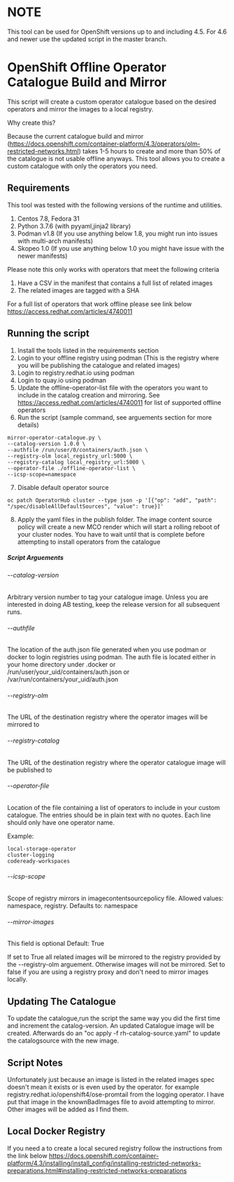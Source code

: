 # NOTE

This tool can be used for OpenShift versions up to and including 4.5. For 4.6 and newer use the updated script in the master branch.


# OpenShift Offline Operator Catalogue Build and Mirror

This script will create a custom operator catalogue based on the desired operators and mirror the images to a local registry.

Why create this?

Because the current catalogue build and mirror (https://docs.openshift.com/container-platform/4.3/operators/olm-restricted-networks.html) takes 1-5 hours to create and more than 50% of the catalogue is not usable offline anyways. This tool allows you to create a custom catalogue with only the operators you need.


## Requirements

This tool was tested with the following versions of the runtime and utilities.

1. Centos 7.8, Fedora 31
2. Python 3.7.6 (with pyyaml,jinja2 library)
3. Podman v1.8 (If you use anything below 1.8, you might run into issues with multi-arch manifests)
4. Skopeo 1.0 (If you use anything below 1.0 you might have issue with the newer manifests)

Please note this only works with operators that meet the following criteria

1. Have a CSV in the manifest that contains a full list of related images
2. The related images are tagged with a SHA

For a full list of operators that work offline please see link below
<https://access.redhat.com/articles/4740011>

## Running the script

1. Install the tools listed in the requirements section
2. Login to your offline registry using podman (This is the registry where you will be publishing the catalogue and related images)
3. Login to registry.redhat.io using podman
4. Login to quay.io using podman
5. Update the offline-operator-list file with the operators you want to include in the catalog creation and mirroring. See <https://access.redhat.com/articles/4740011> for list of supported offline operators
6. Run the script (sample command, see arguements section for more details)

```Shell
mirror-operator-catalogue.py \
--catalog-version 1.0.0 \
--authfile /run/user/0/containers/auth.json \
--registry-olm local_registry_url:5000 \
--registry-catalog local_registry_url:5000 \
--operator-file ./offline-operator-list \
--icsp-scope=namespace
```

7. Disable default operator source
```Shell
oc patch OperatorHub cluster --type json -p '[{"op": "add", "path": "/spec/disableAllDefaultSources", "value": true}]'
```
8. Apply the yaml files in the publish folder. The image content source policy will create a new MCO render which will start a rolling reboot of your cluster nodes. You have to wait until that is complete before attempting to install operators from the catalogue


##### Script Arguements

###### --catalog-version

Arbitrary version number to tag your catalogue image. Unless you are interested in doing AB testing, keep the release version for all subsequent runs.


###### --authfile

The location of the auth.json file generated when you use podman or docker to login registries using podman. The auth file is located either in your home directory under .docker or /run/user/your_uid/containers/auth.json or /var/run/containers/your_uid/auth.json


###### --registry-olm

The URL of the destination registry where the operator images will be mirrored to


###### --registry-catalog

The URL of the destination registry where the operator catalogue image will be published to


###### --operator-file

Location of the file containing a list of operators to include in your custom catalogue. The entries should be in plain text with no quotes. Each line should only have one operator name. 

Example:

```Shell
local-storage-operator
cluster-logging
codeready-workspaces
```

###### --icsp-scope

Scope of registry mirrors in imagecontentsourcepolicy file. Allowed values: namespace, registry. Defaults to: namespace

###### --mirror-images

This field is optional
Default: True

If set to True all related images will be mirrored to the registry provided by the --registry-olm arguement. Otherwise images will not be mirrored. Set to false if you are using a registry proxy and don't need to mirror images locally.

## Updating The Catalogue

To update the catalogue,run the script the same way you did the first time and increment the catalog-version. An updated Catalogue image will be created. Afterwards do an "oc apply -f rh-catalog-source.yaml" to update the catalogsource with the new image.

## Script Notes

Unfortunately just because an image is listed in the related images spec doesn't mean it exists or is even used by the operator. for example registry.redhat.io/openshift4/ose-promtail from the logging operator. I have put that image in the knownBadImages file to avoid attempting to mirror. Other images will be added as I find them.

## Local Docker Registry

If you need a to create a local secured registry follow the instructions from the link below
<https://docs.openshift.com/container-platform/4.3/installing/install_config/installing-restricted-networks-preparations.html#installing-restricted-networks-preparations>
